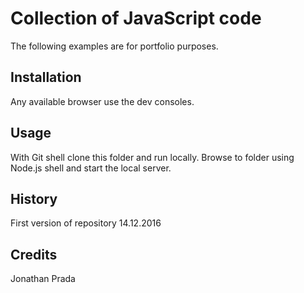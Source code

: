 # Collection of JavaScript code

The following examples are for portfolio purposes.

## Installation

Any available browser use the dev consoles.

## Usage

With Git shell clone this folder and run locally.
Browse to folder using Node.js shell and start the local server.

## History

First version of repository 14.12.2016

## Credits

Jonathan Prada
